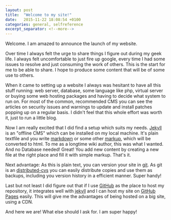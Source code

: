 ```yaml
---
layout: post
title:  "Welcome to my site!"
date:   2015-11-22 18:08:54 +0100
categories: general, selfreference
excerpt_separator: <!--more-->
---
```

Welcome. I am amazed to announce the launch of my website. 

Over time I always felt the urge to share things I figure out during my geek life. I always felt uncomfortable to just fire up google, every time I had some issues to resolve and just consuming the work of others. This is the start for me to be able to share. I hope to produce some content that will be of some use to others.  <!--more-->

When it came to setting up a website I always was hesitant to have all this stuff running: web server, database, some language like php, virtual server or buying some web hosting packages and having to decide what system to run on. For most of the common, recommended CMS you can see the articles on security issues and warnings to update and install patches popping up on a regular basis. I didn't feel that this whole effort was worth it, just to run a little blog.

Now I am really excited that I did find a setup which suits my needs. [Jekyll][jekyll] is an "offline CMS" which can be installed on my local machine. It's plain textfile and you write [markdown][markdown] or some other [markup][markup], which will be converted to html. To me as a longtime wiki author, this was what I wanted. And no Database needed! Great! You add new content by creating a new file at the right place and fill it with simple markup. That's it.

Next advantage: As this is plain text, you can version your site in [git]. As git is an [distributed-cvs] you can easily distribute copies and use them as backups, including you version history in a efficient manner. Super handy!

Last but not least I did figure out that if I use [GitHub][github] as the place to host my repository, it integrates well with [jekyll] and I can host my site on [GitHub Pages][github-pages] easily. This will give me the advantages of being hosted on a big site, using a CDN.

And here we are! What else should I ask for. I am super happy!




[jekyll]: http://jekyllrb.com
[markdown]: https://de.wikipedia.org/wiki/Markdown
[markup]: https://en.wikipedia.org/wiki/Markup_language
[git]: https://en.wikipedia.org/wiki/Git_%28software%29
[github]: https://github.com/
[github-pages]: https://pages.github.com/
[distributed-cvs]: https://en.wikipedia.org/wiki/Distributed_Concurrent_Versions_System

